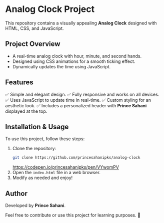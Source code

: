 # Analog Clock Project

This repository contains a visually appealing **Analog Clock** designed with HTML, CSS, and JavaScript.

## Project Overview

- A real-time analog clock with hour, minute, and second hands.
- Designed using CSS animations for a smooth ticking effect.
- Dynamically updates the time using JavaScript.

## Features
✅ Simple and elegant design.
✅ Fully responsive and works on all devices.
✅ Uses JavaScript to update time in real-time.
✅ Custom styling for an aesthetic look.
✅ Includes a personalized header with **Prince Sahani** displayed at the top.

## Installation & Usage
To use this project, follow these steps:
1. Clone the repository:
   ```sh
   git clone https://github.com/princesahanipks/analog-clock
   ```
   https://codepen.io/princesahanipks/pen/VYwomPV
2. Open the `index.html` file in a web browser.
3. Modify as needed and enjoy!

## Author
Developed by **Prince Sahani**.

Feel free to contribute or use this project for learning purposes. 🚀

